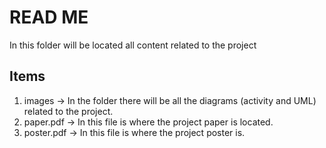 # READ ME
In this folder will be located all content related to the project
## Items
1. images → In the folder there will be all the diagrams (activity and UML) related to the project.
2. paper.pdf → In this file is where the project paper is located.
3. poster.pdf → In this file is where the project poster is.
   

